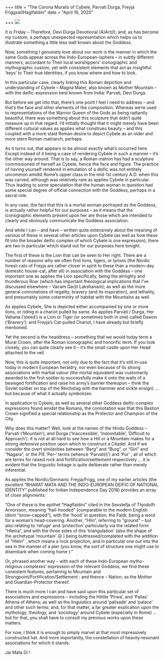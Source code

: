+++
title = "The Corona Muralis of Cybele, Parvati Durga, Freyja Friggxa0Haglfaldini"
date = "April 19, 2020"

+++
![](https://aryaakasha.files.wordpress.com/2020/04/93622221_10163346064685574_7982076640920338432_o.jpg?w=668)

It is Friday – Therefore, Devi Durga Devotional (A)Art(I); and, as has
become my custom, a perhaps unexpected representation which helps us to
illustrate something a little less well known about the Goddess.

Now, something I genuinely love about our work is the manner in which
the same Gods appear across the Indo-European-isphere – in subtly
different manners, accordant to Their local worshippers’ iconographic
and mythographic custom, yet with consistent elements that act as
insightful ‘keys’ to Their true Identities, if you know where and how to
look.

In this particular case, clearly linking this Roman depiction and
understanding of Cybele – Magna Mater, also known as Mother Mountain –
with the deific-expression best known from India: Parvati, Devi Durga.

But before we get into that, there’s one point I feel I need to address
– and that’s the face and other elements of the composition. Whereas
we’re used to representations of the Warrior Queen of the Gods as being
radiantly beautiful, there was something about this sculpture that
didn’t quite measure up in that regard. I’d initially thought that it
might merely have been different cultural values as applies what
construes beauty – and this coupled with a more staid Roman desire to
depict Cybele as an older and more stern Roman matriarch, perhaps.

As it turns out, that appears to be almost exactly what’s occurred here.
Except instead of it being a case of rendering Cybele in such a manner –
it’s the other way around. That is to say, a Roman matron has had a
sculpture commissioned of herself as Cybele, hence the face and figure.
The practice of having yourself rendered in emulation of a deific was
not entirely uncommon amidst Rome’s upper class in the mid-1st century
A.D. when this was carved, although was relatively rare as applies
Cybele in particular. Thus leading to some speculation that the human
woman in question had some special degree of official connection with
the Goddess, perhaps in a sacral role.

In any case, the fact that this is a mortal woman portrayed *as* the
Goddess, is actually rather helpful for our purposes – as it means that
the iconographic elements present upon her are those which are intended
to clearly and obviously communicate the Goddess association.

And while I can – and have – written quite extensively about the meaning
of various of these in several other articles upon Cybele (as well as
how these fit into the broader deific complex of which Cybele is one
expression), there are two in particular which stand out for our
purposes here tonight.

The first of these is the Lion that can be seen to Her right. There are
a number of reasons why we often find lions, tigers, or lynxes (the
Nordic forest-cats of Freyja are rather closer in spirit to these than a
modern-day domestic house-cat, after all) in association with the
Goddess – one important one as applies the Lion specifically, being the
almighty and thunderous Roar (which has important theological
implications that I’ve discussed elsewhere – Vacam Garjit Lakshanam); as
well as the more general connotations of regality, bravery (and its
inspiration), and lethality, and presumably some coterminity of habitat
with the Mountains as well.

As applies Cybele, She is depicted either accompanied by one or more
lions, or riding in a chariot pulled by same. As applies Parvati /
Durga, Her Vahana (‘steed’) is a Lion or Tiger (or sometimes both in
one) called Dawon (‘Bravery’); and Freyja’s Cat-pulled Chariot, I have
already but briefly mentioned.

Yet the second is the headdress – something that we would today term a
Mural Crown, after the Roman iconographic and honorific term. If you
look closely, you can quite clearly see it – it’s the small castle upon
Her Head attached to the veil.

Now, this is quite important, not only due to the fact that it’s still
in-use today in modern European heraldry, nor even because of its strong
associations with martial valour (the mortal equivalent was customarily
awarded to the first soldier to successfully make it onto the walls of a
besieged fortification and raise his army’s banner thereupon – think the
Soviet soldier on top of the Reichstag with the hammer and sickle
ensign) … but because of what it actually symbolizes.

In application to Cybele, as well as several other Goddess
deific-complex expressions found amidst the Romans, the connotation was
that this Bastion Crown signified a special relationship as the
Protector and Champion of the City.

Why does this matter? Well, look at the names of the Hindu Goddess –
Parvati (‘Mountain’), and Durga (‘Inaccessible’, ‘Indomitable’,
‘Difficult to Approach’). It is not at all hard to see how a Hill or a
Mountain makes for a strong defensive position upon which to construct a
Citadel. And if we consider the overt similarities between “Berg” and
“Burg”, or “Giri” and “Nagara”, or the PIE ‘Per-‘ terms (whence
‘Parvat(i)’) and ‘Pur’ , all of which are terms for raised rock and
fortification/settlement respectively … it is evident that the
linguistic linkage is quite deliberate rather than merely inferential.

As applies the Nordic/Germanic Freyja/Frigg, one of my earlier articles
(the excellent “BHARAT MATA AND THE INDO-EUROPEAN DEIFIC OF NATIONAL
IDENTITY” published for Indian Independence Day 2018) provides an array
of close alignments:

“One of these is the epithet “Haglfaldini” cited in the Sexstefja of
Thjodolfr Arnorsson, meaning “hail-hooded” \[comparable to the modern
English idiom “snow-capped”\], with the ‘hood’ in question, the Faldr,
being a word for a woman’s head-covering. Another, “Hlin”, referring to
“ground” – but also relating to ‘refuge’ and ‘protection’ particularly
via the related form “Hleina”, and with the three sides of this
‘triangulation’ (also the shape of the archetypal ‘mountain’ 😛 ) being
buttressed/completed with the addition of “Hlein” , which means a rock
projection, and in particular one out into the sea in the manner of a
pier (you know, the sort of structure one might use to disembark when
coming home ).”

Or, phrased another way – with each of these Indo-European
mytho-religious complexes’ expression of the relevant Goddess, we find
these consistent features, pertaining to Mountain and
Strongpoint/Fortification/Settlement : and thence – Nation, as the
Mother and Guardian-Protector thereof.

There is much more I can and have said upon this particular set of
associations and expressions – including the Hittite ‘Pirwa’, and
‘Pallas’ Athena of Athens; as well as the linguistics around ‘palisade’
and ‘palace’ and other such terms; and, for that matter, a far greater
explication upon the mythology, theology, and ‘sociology’ around Cybele
(especially in Rome) … but for that, you shall have to consult my
previous works upon these matters.

For now, I think it is enough to simply marvel at that most impressively
constructed hat. And more importantly, the constellation of
heavily-resonant associations for which it stands.

Jai Mata Di !
